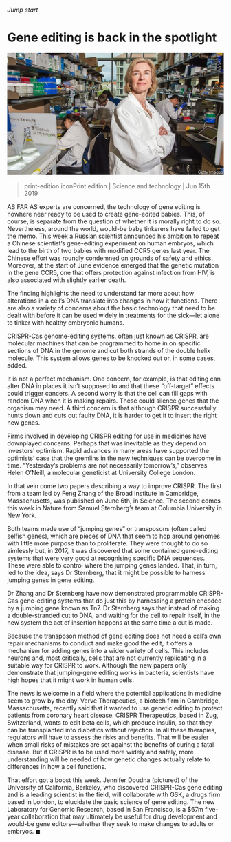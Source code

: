 ###### Jump start

# Gene editing is back in the spotlight 

![image](images/20190615_STP001_0.jpg) 

> print-edition iconPrint edition | Science and technology | Jun 15th 2019 

AS FAR AS experts are concerned, the technology of gene editing is nowhere near ready to be used to create gene-edited babies. This, of course, is separate from the question of whether it is morally right to do so. Nevertheless, around the world, would-be baby tinkerers have failed to get the memo. This week a Russian scientist announced his ambition to repeat a Chinese scientist’s gene-editing experiment on human embryos, which lead to the birth of two babies with modified CCR5 genes last year. The Chinese effort was roundly condemned on grounds of safety and ethics. Moreover, at the start of June evidence emerged that the genetic mutation in the gene CCR5, one that offers protection against infection from HIV, is also associated with slightly earlier death. 

The finding highlights the need to understand far more about how alterations in a cell’s DNA translate into changes in how it functions. There are also a variety of concerns about the basic technology that need to be dealt with before it can be used widely in treatments for the sick—let alone to tinker with healthy embryonic humans. 

CRISPR-Cas genome-editing systems, often just known as CRISPR, are molecular machines that can be programmed to home in on specific sections of DNA in the genome and cut both strands of the double helix molecule. This system allows genes to be knocked out or, in some cases, added. 

It is not a perfect mechanism. One concern, for example, is that editing can alter DNA in places it isn’t supposed to and that these “off-target” effects could trigger cancers. A second worry is that the cell can fill gaps with random DNA when it is making repairs. These could silence genes that the organism may need. A third concern is that although CRISPR successfully hunts down and cuts out faulty DNA, it is harder to get it to insert the right new genes. 

Firms involved in developing CRISPR editing for use in medicines have downplayed concerns. Perhaps that was inevitable as they depend on investors’ optimism. Rapid advances in many areas have supported the optimists’ case that the gremlins in the new techniques can be overcome in time. “Yesterday’s problems are not necessarily tomorrow’s,” observes Helen O’Neill, a molecular geneticist at University College London. 

In that vein come two papers describing a way to improve CRISPR. The first from a team led by Feng Zhang of the Broad Institute in Cambridge, Massachusetts, was published on June 6th, in Science. The second comes this week in Nature from Samuel Sternberg’s team at Columbia University in New York. 

Both teams made use of “jumping genes” or transposons (often called selfish genes), which are pieces of DNA that seem to hop around genomes with little more purpose than to proliferate. They were thought to do so aimlessly but, in 2017, it was discovered that some contained gene-editing systems that were very good at recognising specific DNA sequences. These were able to control where the jumping genes landed. That, in turn, led to the idea, says Dr Sternberg, that it might be possible to harness jumping genes in gene editing. 

Dr Zhang and Dr Sternberg have now demonstrated programmable CRISPR-Cas gene-editing systems that do just this by harnessing a protein encoded by a jumping gene known as Tn7. Dr Sternberg says that instead of making a double-stranded cut to DNA, and waiting for the cell to repair itself, in the new system the act of insertion happens at the same time a cut is made. 

Because the transposon method of gene editing does not need a cell’s own repair mechanisms to conduct and make good the edit, it offers a mechanism for adding genes into a wider variety of cells. This includes neurons and, most critically, cells that are not currently replicating in a suitable way for CRISPR to work. Although the new papers only demonstrate that jumping-gene editing works in bacteria, scientists have high hopes that it might work in human cells. 

The news is welcome in a field where the potential applications in medicine seem to grow by the day. Verve Therapeutics, a biotech firm in Cambridge, Massachusetts, recently said that it wanted to use genetic editing to protect patients from coronary heart disease. CRISPR Therapeutics, based in Zug, Switzerland, wants to edit beta cells, which produce insulin, so that they can be transplanted into diabetics without rejection. In all these therapies, regulators will have to assess the risks and benefits. That will be easier when small risks of mistakes are set against the benefits of curing a fatal disease. But if CRISPR is to be used more widely and safely, more understanding will be needed of how genetic changes actually relate to differences in how a cell functions. 

That effort got a boost this week. Jennifer Doudna (pictured) of the University of California, Berkeley, who discovered CRISPR-Cas gene editing and is a leading scientist in the field, will collaborate with GSK, a drugs firm based in London, to elucidate the basic science of gene editing. The new Laboratory for Genomic Research, based in San Francisco, is a $67m five-year collaboration that may ultimately be useful for drug development and would-be gene editors—whether they seek to make changes to adults or embryos. ◼ 

